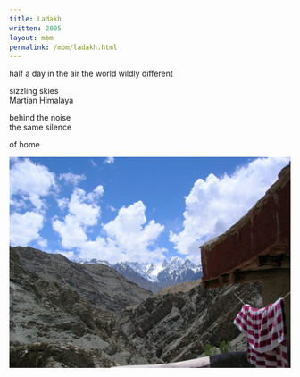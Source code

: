 ```yaml
---
title: Ladakh
written: 2005
layout: mbm
permalink: /mbm/ladakh.html
---
```


<div class="poem">
half a day in the air  
the world wildly different

sizzling skies  
Martian Himalaya

behind the noise  
the same silence
  
of home
</div>

!["Rizong Gompa, Ladakh"](/assets/images/pilg1/rizong.jpg "Rizong Gompa, Ladakh")
